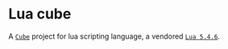 # Lua cube
A [`Cube`](https://github.com/RechieKho/cube) project for lua scripting language, a vendored [`Lua 5.4.6`](https://www.lua.org/home.html).
